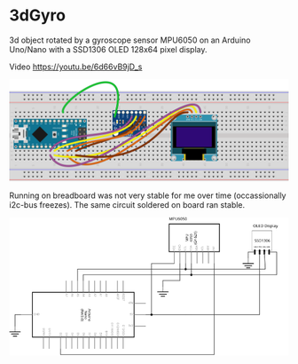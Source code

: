 # 3dGyro
3d object rotated by a gyroscope sensor MPU6050 on an Arduino Uno/Nano with a SSD1306 OLED 128x64 pixel display.

Video https://youtu.be/6d66vB9jD_s

![breadboard](/assets/images/Breadboard.svg) 

Running on breadboard was not very stable for me over time (occassionally i2c-bus freezes). The same circuit soldered on board ran stable.

![schema](/assets/images/Schema.svg) 
